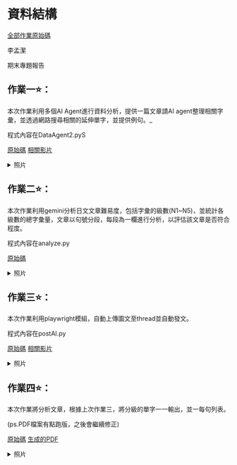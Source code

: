 <h1>資料結構</h1>

[全部作業原始碼](https://github.com/Mariannalee/data-structure)

李孟潔

期末專題報告

<h2>作業一⭐️：</h2>

本次作業利用多個AI Agent進行資料分析，提供一篇文章請AI agent整理相關字彙，並透過網路搜尋相關的延伸單字，並提供例句。_

程式內容在DataAgent2.pyS


[原始碼](https://github.com/Mariannalee/data-structure/blob/main/postAI.py)
 [相關影片](https://youtu.be/YCsPRpge7pY)

<details>
  <summary>照片</summary>

  <img src="https://github.com/user-attachments/assets/f0518a58-74d9-4bd9-a935-7e1342e1f4e9" alt="圖片描述" width="400"/>
</details>

<h2>作業二⭐️：</h2>

本次作業利用gemini分析日文文章難易度，包括字彙的級數(N1~N5)，並統計各級數的總字彙量，文章以句號分段，每段為一欄進行分析，以評估該文章是否符合程度。

程式內容在analyze.py

[原始碼](https://github.com/Mariannalee/data-structure/blob/main/analyze.py)

<details>
  <summary>照片</summary>

  <img src="https://github.com/user-attachments/assets/b42ce8ed-41ed-4b57-bcec-98bce8905b05" alt="圖片描述" width="400"/>
  <img src="https://github.com/user-attachments/assets/bc55513b-8ede-42e2-89ae-37c6926d413c" alt="圖片描述" width="400"/>
</details>

<h2>作業三⭐️：</h2>

本次作業利用playwright模組，自動上傳圖文至thread並自動發文。

程式內容在postAI.py

[原始碼](https://github.com/Mariannalee/data-structure/blob/main/postAI.py)
 [相關影片](https://youtu.be/9vJVQKTaES0)

<details>
<summary>照片</summary>

<img src="https://github.com/user-attachments/assets/0f5c3c49-f6e7-47d0-9de0-10fb7133620f" alt="圖片描述" width="400"/>
</details>

<h2>作業四⭐️：</h2>

本次作業將分析文章，根據上次作業三，將分級的單字一一輸出，並一每句列表。

(ps.PDF檔案有點跑版，之後會繼續修正)

[原始碼](https://github.com/Mariannalee/data-structure/blob/main/GetPDF%2B.py)
[生成的PDF](https://github.com/Mariannalee/data-structure/blob/main/%E8%A9%9E%E5%BD%99%E7%AD%89%E7%B4%9A%E5%A0%B1%E5%91%8A.pdf)


<details>
<summary>照片</summary>
<img src="https://github.com/user-attachments/assets/441bc4a7-a234-46e2-9120-f61e5053efb8" alt="圖片描述" width="400"/>
<img src="https://github.com/user-attachments/assets/cc309bac-ed77-4258-bcc9-4d5947cdcf7a" alt="圖片描述" width="400"/>

</details>












